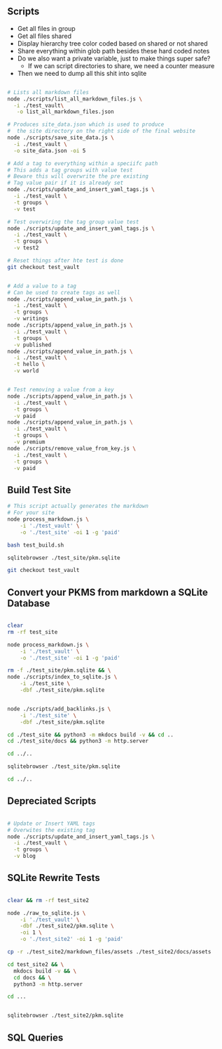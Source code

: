 ## Scripts

* Get all files in group
* Get all files shared
* Display hierarchy tree color coded based on shared or not shared
* Share everything within glob path besides these hard coded notes
* Do we also want a private variable, just to make things super safe?
  * If we can script directories to share, we need a counter measure
* Then we need to dump all this shit into sqlite

``` bash

# Lists all markdown files
node ./scripts/list_all_markdown_files.js \
  -i ./test_vault\
   -o list_all_markdown_files.json

# Produces site_data.json which is used to produce
#  the site directory on the right side of the final website
node ./scripts/save_site_data.js \
  -i ./test_vault \
  -o site_data.json -oi 5 

# Add a tag to everything within a speciifc path
# This adds a tag groups with value test
# Beware this will overwrite the pre existing
# Tag value pair if it is already set
node ./scripts/update_and_insert_yaml_tags.js \
  -i ./test_vault \
  -t groups \
  -v test

# Test overwiring the tag group value test
node ./scripts/update_and_insert_yaml_tags.js \
  -i ./test_vault \
  -t groups \
  -v test2

# Reset things after hte test is done
git checkout test_vault


# Add a value to a tag
# Can be used to create tags as well
node ./scripts/append_value_in_path.js \
  -i ./test_vault \
  -t groups \
  -v writings
node ./scripts/append_value_in_path.js \
  -i ./test_vault \
  -t groups \
  -v published
node ./scripts/append_value_in_path.js \
  -i ./test_vault \
  -t hello \
  -v world


# Test removing a value from a key
node ./scripts/append_value_in_path.js \
  -i ./test_vault \
  -t groups \
  -v paid
node ./scripts/append_value_in_path.js \
  -i ./test_vault \
  -t groups \
  -v premium
node ./scripts/remove_value_from_key.js \
  -i ./test_vault \
  -t groups \
  -v paid
```


## Build Test Site

``` bash
# This script actually generates the markdown
# For your site
node process_markdown.js \
    -i './test_vault' \
    -o './test_site' -oi 1 -g 'paid'

bash test_build.sh

sqlitebrowser ./test_site/pkm.sqlite

git checkout test_vault

```

## Convert your PKMS from markdown a SQLite Database

``` bash

clear
rm -rf test_site

node process_markdown.js \
    -i './test_vault' \
    -o './test_site' -oi 1 -g 'paid'

rm -f ./test_site/pkm.sqlite && \
node ./scripts/index_to_sqlite.js \
    -i ./test_site \
    -dbf ./test_site/pkm.sqlite


node ./scripts/add_backlinks.js \
    -i './test_site' \
    -dbf ./test_site/pkm.sqlite

cd ./test_site && python3 -m mkdocs build -v && cd ..
cd ./test_site/docs && python3 -m http.server

cd ../..

sqlitebrowser ./test_site/pkm.sqlite

cd ../..

```

## Depreciated Scripts


``` bash

# Update or Insert YAML tags
# Overwites the existing tag
node ./scripts/update_and_insert_yaml_tags.js \
  -i ./test_vault \
  -t groups \
  -v blog

```

## SQLite Rewrite Tests

``` bash

clear && rm -rf test_site2

node ./raw_to_sqlite.js \
    -i './test_vault' \
    -dbf ./test_site2/pkm.sqlite \
    -oi 1 \
    -o './test_site2' -oi 1 -g 'paid'

cp -r ./test_site2/markdown_files/assets ./test_site2/docs/assets

cd test_site2 && \
  mkdocs build -v && \
  cd docs && \
  python3 -m http.server

cd ...


sqlitebrowser ./test_site2/pkm.sqlite

```

## SQL Queries

